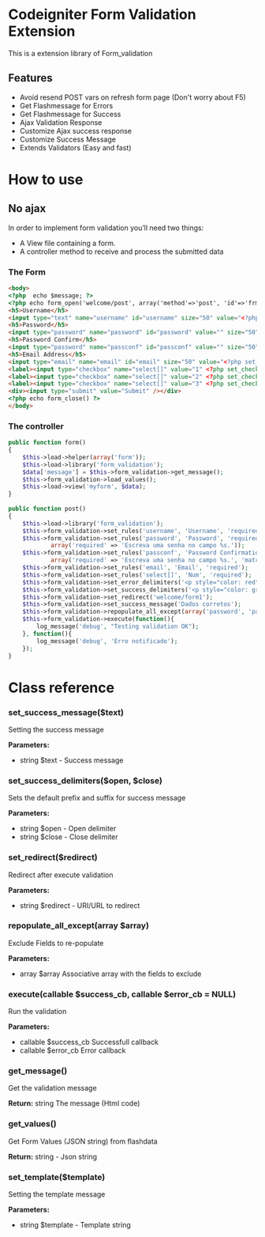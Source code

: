 # Codeigniter Form Validation Extension
This is a extension library of Form_validation
## Features
* Avoid resend POST vars on refresh form page (Don't worry about F5)
* Get Flashmessage for Errors
* Get Flashmessage for Success
* Ajax Validation Response
* Customize Ajax success response
* Customize Success Message
* Extends Validators (Easy and fast)

# How to use
## No ajax
In order to implement form validation you’ll need two things:
* A View file containing a form.
* A controller method to receive and process the submitted data
### The Form
```html
<body>  
<?php  echo $message; ?>
<?php echo form_open('welcome/post', array('method'=>'post', 'id'=>'frmCadastro')); ?>
<h5>Username</h5>
<input type="text" name="username" id="username" size="50" value="<?php set_value('username') ?>" />
<h5>Password</h5>
<input type="password" name="password" id="password" value="" size="50" />
<h5>Password Confirm</h5>
<input type="password" name="passconf" id="passconf" value="" size="50" />
<h5>Email Address</h5>
<input type="email" name="email" id="email" size="50" value="<?php set_value('email') ?>" />
<label><input type="checkbox" name="select[]" value="1" <?php set_checkbox('select', '1') ?>> 1</label>
<label><input type="checkbox" name="select[]" value="2" <?php set_checkbox('select', '2') ?>> 2</label>
<label><input type="checkbox" name="select[]" value="3" <?php set_checkbox('select', '3') ?>> 3</label>
<div><input type="submit" value="Submit" /></div>
<?php echo form_close() ?>
</body>
```
### The controller
```php
public function form()
{
    $this->load->helper(array('form'));
    $this->load->library('form_validation');
    $data['message'] = $this->form_validation->get_message();
    $this->form_validation->load_values();
    $this->load->view('myform', $data);
}
    
public function post()
{
    $this->load->library('form_validation');
    $this->form_validation->set_rules('username', 'Username', 'required');
    $this->form_validation->set_rules('password', 'Password', 'required',
            array('required' => 'Escreva uma senha no campo %s.'));
    $this->form_validation->set_rules('passconf', 'Password Confirmation', 'required|matches[password]', 
            array('required' => 'Escreva uma senha no campo %s.', 'matches'=>'Password não coincide'));
    $this->form_validation->set_rules('email', 'Email', 'required');
    $this->form_validation->set_rules('select[]', 'Num', 'required');
    $this->form_validation->set_error_delimiters('<p style="color: red">', '</p>');
    $this->form_validation->set_success_delimiters('<p style="color: green">', '</p>');
    $this->form_validation->set_redirect('welcome/form1');
    $this->form_validation->set_success_message('Dados corretos');
    $this->form_validation->repopulate_all_except(array('password', 'passconf'));
    $this->form_validation->execute(function(){ 
        log_message('debug', "Testing validation OK");
    }, function(){
        log_message('debug', 'Erro notificado');
    });
}
```
# Class reference
### set_success_message($text)
Setting the success message

**Parameters:**

* string $text - Success message
### set_success_delimiters($open, $close)
Sets the default prefix and suffix for success message

**Parameters:**

* string $open - Open delimiter
* string $close - Close delimiter

### set_redirect($redirect)
Redirect after execute validation

**Parameters:**

* string $redirect - URI/URL to redirect

### repopulate_all_except(array $array)
Exclude Fields to re-populate

**Parameters:**

* array $array Associative array with the fields to exclude

### execute(callable $success_cb, callable $error_cb = NULL)
Run the validation

**Parameters:**

* callable $success_cb Successfull callback
* callable $error_cb Error callback


### get_message()
Get the validation message

**Return:** string The message (Html code)
### get_values()
Get Form Values (JSON string) from flashdata

**Return:** string - Json string
### set_template($template)
Setting the template message

**Parameters:**

* string $template - Template string
